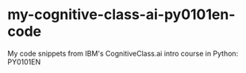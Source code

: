 # my-cognitive-class-ai-py0101en-code
My code snippets from IBM's CognitiveClass.ai intro course in Python: PY0101EN
